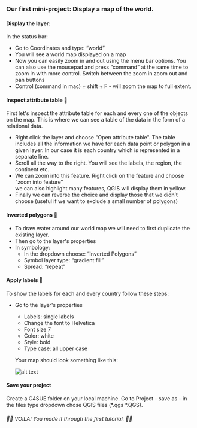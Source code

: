 ### Our first mini-project: Display a map of the world.

#### Display the layer:

In the status bar:
* Go to Coordinates and type: “world”
* You will see a world map displayed on a map
* Now you can easily zoom in and out using the menu bar options. You can also use the mousepad and press “command” at the same time to zoom in with more control. Switch between the zoom in zoom out and pan buttons  
* Control (command in mac) + shift + F - will zoom the map to full extent.

#### Inspect attribute table 🎨

First let's inspect the attribute table for each and every one of the objects on the map. This is where we can see a table of the data in the form of a relational data.

* Right click the layer and choose "Open attribute table". The table includes all the information we have for each data point or polygon in a given layer. In our case it is each country which is represented in a separate line.
* Scroll all the way to the right. You will see the labels, the region, the continent etc.
* We can zoom into this feature. Right click on the feature and choose “zoom into feature”  
we can also highlight many features, QGIS will display them in yellow.
* Finally we can reverse the choice and display those that we didn’t choose (useful if we want to exclude a small number of polygons)

#### Inverted polygons 🦞
* To draw water around our world map we will need to first duplicate the existing layer.  
* Then go to the layer's properties
* In symbology:
  * In the dropdown choose: “Inverted Polygons”
  * Symbol layer type: “gradient fill”
  * Spread: “repeat”

#### Apply labels 🎋
To show the labels for each and every country follow these steps:

* Go to the layer's properties
  * Labels: single labels
  * Change the font to Helvetica
  * Font size 7
  * Color: white
  * Style: bold
  * Type case: all upper case

  Your map should look something like this:

  ![alt text](https://github.com/avigailvantu/c4sue2021/blob/main/labs/class_1/Worldmap.jpg)

#### Save your project
  Create a C4SUE folder on your local machine.
  Go to Project - save as - in the files type dropdown chose QGIS files (*.qgs *.QGS).

  ###### 👏🏻 VOILA! You made it through the first tutorial. 👏🏻
